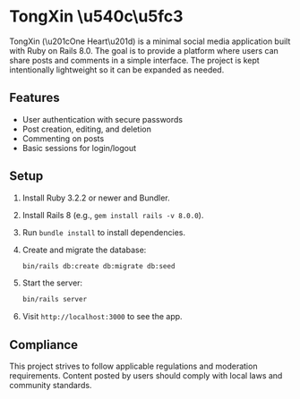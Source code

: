 # TongXin \u540c\u5fc3

TongXin (\u201cOne Heart\u201d) is a minimal social media application built with Ruby on Rails 8.0. The goal is to provide a platform where users can share posts and comments in a simple interface. The project is kept intentionally lightweight so it can be expanded as needed.

## Features

- User authentication with secure passwords
- Post creation, editing, and deletion
- Commenting on posts
- Basic sessions for login/logout

## Setup

1. Install Ruby 3.2.2 or newer and Bundler.
2. Install Rails 8 (e.g., `gem install rails -v 8.0.0`).
3. Run `bundle install` to install dependencies.
4. Create and migrate the database:

   ```bash
   bin/rails db:create db:migrate db:seed
   ```
5. Start the server:

   ```bash
   bin/rails server
   ```
6. Visit `http://localhost:3000` to see the app.

## Compliance

This project strives to follow applicable regulations and moderation requirements. Content posted by users should comply with local laws and community standards.

